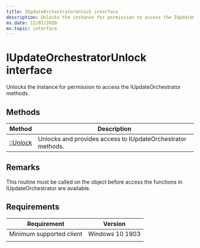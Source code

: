 ```yaml
---
title: IUpdateOrchestratorUnlock interface
description: Unlocks the instance for permission to access the IUpdateOrchestrator methods.
ms.date: 12/01/2020
ms.topic: interface
---
```


# IUpdateOrchestratorUnlock  interface

Unlocks the instance for permission to access the IUpdateOrchestrator methods.

## Methods

|Method | Description |
|---|---|
|[::Unlock](iupdateorchestratorunlock-unlock.md) | Unlocks and provides access to IUpdateOrchestrator methods.  |

## Remarks
This routine must be called on the object before access the functions in IUpdateOrchestrator are available.

## Requirements

| Requirement | Version |
|---|---|
| Minimum supported client | Windows 10 1903 |
|   |   |